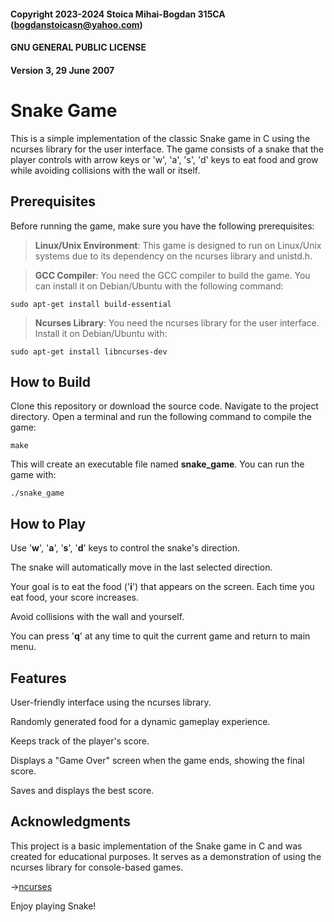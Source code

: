 #### Copyright 2023-2024 Stoica Mihai-Bogdan 315CA (bogdanstoicasn@yahoo.com)
#### GNU GENERAL PUBLIC LICENSE 
#### Version 3, 29 June 2007

# Snake Game

This is a simple implementation of the classic Snake game in C using the ncurses
library for the user interface. The game consists of a snake that the player
controls with arrow keys or 'w', 'a', 's', 'd' keys to eat food and grow while
avoiding collisions with the wall or itself.

## Prerequisites
Before running the game, make sure you have the following prerequisites:

> **Linux/Unix Environment**: This game is designed to run on Linux/Unix systems
due to its dependency on the ncurses library and unistd.h.

> **GCC Compiler**: You need the GCC compiler to build the game. You can install
it on Debian/Ubuntu with the following command:

	sudo apt-get install build-essential
	
> **Ncurses Library**: You need the ncurses library for the user interface.
Install it on Debian/Ubuntu with:

	sudo apt-get install libncurses-dev

## How to Build

Clone this repository or download the source code.
Navigate to the project directory.
Open a terminal and run the following command to compile the game:

	make

This will create an executable file named **snake_game**. You can run the game with:

	./snake_game


## How to Play

Use '**w**', '**a**', '**s**', '**d**' keys to control the snake's direction.

The snake will automatically move in the last selected direction.

Your goal is to eat the food ('**i**') that appears on the screen.
Each time you eat food, your score increases.

Avoid collisions with the wall and yourself.

You can press '**q**' at any time to quit the current game and return to main menu.

## Features

User-friendly interface using the ncurses library.

Randomly generated food for a dynamic gameplay experience.

Keeps track of the player's score.

Displays a "Game Over" screen when the game ends, showing the final score.

Saves and displays the best score.

## Acknowledgments

This project is a basic implementation of the Snake game in C and was created for
educational purposes. It serves as a demonstration of using the ncurses library for
console-based games.

->[ncurses](https://doc.bccnsoft.com/docs/php-docs-7-en/ref.ncurses.html)

Enjoy playing Snake!
